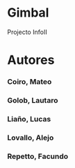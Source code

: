 # Gimbal
Projecto InfoII

# Autores

### Coiro, Mateo
### Golob, Lautaro
### Liaño, Lucas
### Lovallo, Alejo
### Repetto, Facundo

